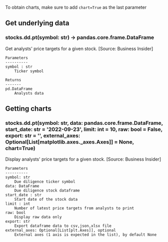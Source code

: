 To obtain charts, make sure to add `chart=True` as the last parameter

## Get underlying data 
### stocks.dd.pt(symbol: str) -> pandas.core.frame.DataFrame

Get analysts' price targets for a given stock. [Source: Business Insider]

    Parameters
    ----------
    symbol : str
        Ticker symbol

    Returns
    -------
    pd.DataFrame
        Analysts data

## Getting charts 
### stocks.dd.pt(symbol: str, data: pandas.core.frame.DataFrame, start_date: str = '2022-09-23', limit: int = 10, raw: bool = False, export: str = '', external_axes: Optional[List[matplotlib.axes._axes.Axes]] = None, chart=True)

Display analysts' price targets for a given stock. [Source: Business Insider]

    Parameters
    ----------
    symbol: str
        Due diligence ticker symbol
    data: DataFrame
        Due diligence stock dataframe
    start_date : str
        Start date of the stock data
    limit : int
        Number of latest price targets from analysts to print
    raw: bool
        Display raw data only
    export: str
        Export dataframe data to csv,json,xlsx file
    external_axes: Optional[List[plt.Axes]], optional
        External axes (1 axis is expected in the list), by default None

